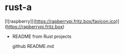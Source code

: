 # rust-a
 [![raspberry][(https://rapberrypi.fritz.box/favicon.ico)]  (https://rapberrypi.fritz.box)
 
* README from Rust projects  


  github README.md



